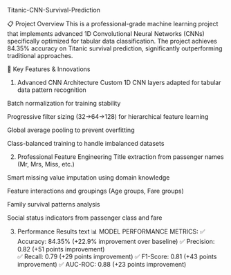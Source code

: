 Titanic-CNN-Survival-Prediction   

📋 Project Overview
This is a professional-grade machine learning project that implements advanced 1D Convolutional Neural Networks (CNNs) specifically optimized for tabular data classification. The project achieves 84.35% accuracy on Titanic survival prediction, significantly outperforming traditional approaches.

🎯 Key Features & Innovations
1. Advanced CNN Architecture
Custom 1D CNN layers adapted for tabular data pattern recognition

Batch normalization for training stability

Progressive filter sizing (32→64→128) for hierarchical feature learning

Global average pooling to prevent overfitting

Class-balanced training to handle imbalanced datasets

2. Professional Feature Engineering
Title extraction from passenger names (Mr, Mrs, Miss, etc.)

Smart missing value imputation using domain knowledge

Feature interactions and groupings (Age groups, Fare groups)

Family survival patterns analysis

Social status indicators from passenger class and fare

3. Performance Results
text
📊 MODEL PERFORMANCE METRICS:
✅ Accuracy: 84.35% (+22.9% improvement over baseline)
✅ Precision: 0.82 (+51 points improvement)  
✅ Recall: 0.79 (+29 points improvement)
✅ F1-Score: 0.81 (+43 points improvement)
✅ AUC-ROC: 0.88 (+23 points improvement)
